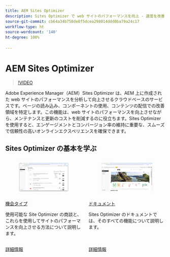 ```yaml
---
title: AEM Sites Optimizer
description: Sites Optimizer で web サイトのパフォーマンスを向上 - 速度を改善し、コストを削減し、信頼性を高めてエンゲージメントを向上させます。
source-git-commit: cb64a34b758de8f5dcea298014ddd0ba79a24c17
workflow-type: ht
source-wordcount: '140'
ht-degree: 100%

---
```



# AEM Sites Optimizer

>[!VIDEO](https://video.tv.adobe.com/v/3455085/?learn=on&enablevpops)

Adobe Experience Manager（AEM）Sites Optimizer は、AEM 上に作成された web サイトのパフォーマンスを分析して向上させるクラウドベースのサービスです。ページの読み込み、コンポーネントの使用、コンテンツの配信での改善領域を特定します。この機能は、web サイトのパフォーマンスを向上させながら、メンテナンスと更新のコストを削減するのに役立ちます。Sites Optimizer を使用すると、エンゲージメントとコンバージョン率の維持に重要な、スムーズで信頼性の高いオンラインエクスペリエンスを確保できます。

## Sites Optimizer の基本を学ぶ

<!-- CARDS 

* ./opportunity-types/overview.md
   {title=Opportunity types}
   {description = Learn about the available Site Optimizer opportunities and how to use them to improve your site's performance.}
* ./documentation/overview.md
  * {title=Documentation}
  * {description=Explore the Sites Optimizer documentation to learn about all its capabilities.}

-->
<!-- START CARDS HTML - DO NOT MODIFY BY HAND -->
<div class="columns">
    <div class="column is-half-tablet is-half-desktop is-one-third-widescreen" aria-label="Opportunity types">
        <div class="card" style="height: 100%; display: flex; flex-direction: column; height: 100%;">
            <div class="card-image">
                <figure class="image x-is-16by9">
                    <a href="./opportunity-types/overview.md" title="機会タイプ" target="_blank" rel="referrer">
                        <img class="is-bordered-r-small" src="opportunity-types/assets/overview/hero.png" alt="機会タイプ"
                             style="width: 100%; aspect-ratio: 16 / 9; object-fit: cover; overflow: hidden; display: block; margin: auto;">
                    </a>
                </figure>
            </div>
            <div class="card-content is-padded-small" style="display: flex; flex-direction: column; flex-grow: 1; justify-content: space-between;">
                <div class="top-card-content">
                    <p class="headline is-size-6 has-text-weight-bold">
                        <a href="./opportunity-types/overview.md" target="_blank" rel="referrer" title="機会タイプ">機会タイプ</a>
                    </p>
                    <p class="is-size-6">使用可能な Site Optimizer の商談と、これらを使用してサイトのパフォーマンスを向上させる方法について説明します。</p>
                </div>
                <a href="./opportunity-types/overview.md" target="_blank" rel="referrer" class="spectrum-Button spectrum-Button--outline spectrum-Button--primary spectrum-Button--sizeM" style="align-self: flex-start; margin-top: 1rem;">
                    <span class="spectrum-Button-label has-no-wrap has-text-weight-bold">詳細情報</span>
                </a>
            </div>
        </div>
    </div>
    <div class="column is-half-tablet is-half-desktop is-one-third-widescreen" aria-label="Documentation">
        <div class="card" style="height: 100%; display: flex; flex-direction: column; height: 100%;">
            <div class="card-image">
                <figure class="image x-is-16by9">
                    <a href="./documentation/overview.md" title="ドキュメント" target="_blank" rel="referrer">
                        <img class="is-bordered-r-small" src="documentation/assets/overview/hero.png" alt="ドキュメント"
                             style="width: 100%; aspect-ratio: 16 / 9; object-fit: cover; overflow: hidden; display: block; margin: auto;">
                    </a>
                </figure>
            </div>
            <div class="card-content is-padded-small" style="display: flex; flex-direction: column; flex-grow: 1; justify-content: space-between;">
                <div class="top-card-content">
                    <p class="headline is-size-6 has-text-weight-bold">
                        <a href="./documentation/overview.md" target="_blank" rel="referrer" title="ドキュメント">ドキュメント</a>
                    </p>
                    <p class="is-size-6">Sites Optimizer のドキュメントでは、そのすべての機能について説明します。</p>
                </div>
                <a href="./documentation/overview.md" target="_blank" rel="referrer" class="spectrum-Button spectrum-Button--outline spectrum-Button--primary spectrum-Button--sizeM" style="align-self: flex-start; margin-top: 1rem;">
                    <span class="spectrum-Button-label has-no-wrap has-text-weight-bold">詳細情報</span>
                </a>
            </div>
        </div>
    </div>
</div>
<!-- END CARDS HTML - DO NOT MODIFY BY HAND -->
